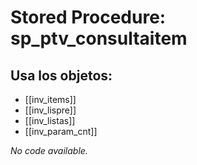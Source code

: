 # Stored Procedure: sp_ptv_consultaitem

## Usa los objetos:
- [[inv_items]]
- [[inv_lispre]]
- [[inv_listas]]
- [[inv_param_cnt]]

*No code available.*
